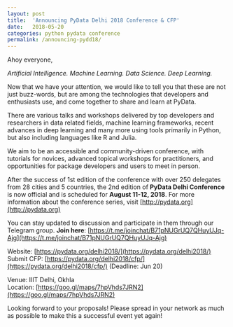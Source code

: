 ```yaml
---
layout: post
title:  'Announcing PyData Delhi 2018 Conference & CFP'
date:   2018-05-20
categories: python pydata conference
permalink: /announcing-pydd18/
---
```


Ahoy everyone,

_Artificial Intelligence. Machine Learning. Data Science. Deep Learning._

Now that we have your attention, we would like to tell you that these are not just buzz-words, but are among the technologies that developers and enthusiasts use, and come together to share and learn at PyData.

There are various talks and workshops delivered by top developers and researchers in data related fields, machine learning frameworks, recent advances in deep learning and many more using tools primarily in Python, but also including languages like R and Julia.

We aim to be an accessible and community-driven conference, with tutorials for novices, advanced topical workshops for practitioners, and opportunities for package developers and users to meet in person.

After the success of 1st edition of the conference with over 250 delegates from 28 cities and 5 countries, the 2nd edition of **PyData Delhi Conference** is now official and is scheduled for **August 11-12, 2018**. For more information about the conference series, visit [http://pydata.org](http://pydata.org)

You can stay updated to discussion and participate in them through our Telegram group. **Join here**: [https://t.me/joinchat/B71pNUGrUQ7QHuyUJq-Ajg](https://t.me/joinchat/B71pNUGrUQ7QHuyUJq-Ajg)

Website: [https://pydata.org/delhi2018/](https://pydata.org/delhi2018/)  
Submit CFP: [https://pydata.org/delhi2018/cfp/](https://pydata.org/delhi2018/cfp/) (Deadline: Jun 20)  

Venue: IIIT Delhi, Okhla  
Location: [https://goo.gl/maps/7hpVhds7JRN2](https://goo.gl/maps/7hpVhds7JRN2)

Looking forward to your proposals! Please spread in your network as much as possible to make this a successful event yet again!